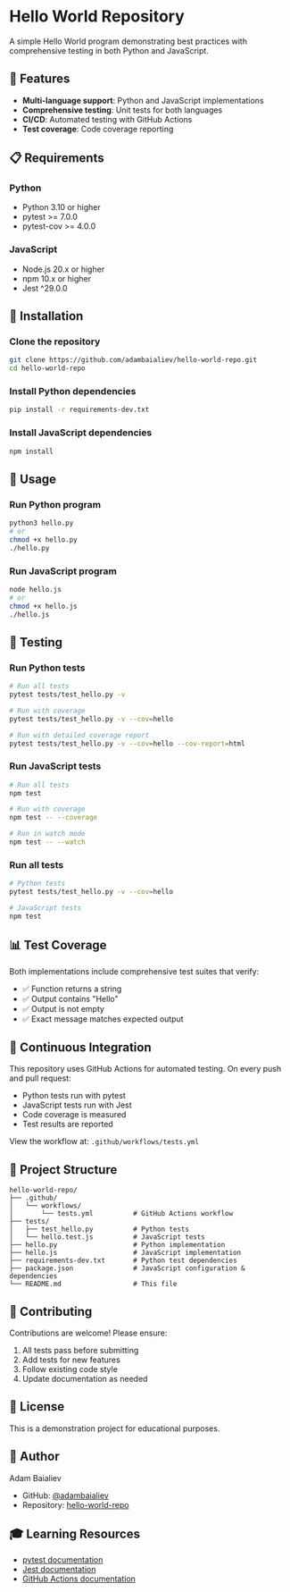 # Hello World Repository

A simple Hello World program demonstrating best practices with comprehensive testing in both Python and JavaScript.

## 🚀 Features

- **Multi-language support**: Python and JavaScript implementations
- **Comprehensive testing**: Unit tests for both languages
- **CI/CD**: Automated testing with GitHub Actions
- **Test coverage**: Code coverage reporting

## 📋 Requirements

### Python
- Python 3.10 or higher
- pytest >= 7.0.0
- pytest-cov >= 4.0.0

### JavaScript
- Node.js 20.x or higher
- npm 10.x or higher
- Jest ^29.0.0

## 🔧 Installation

### Clone the repository
```bash
git clone https://github.com/adambaialiev/hello-world-repo.git
cd hello-world-repo
```

### Install Python dependencies
```bash
pip install -r requirements-dev.txt
```

### Install JavaScript dependencies
```bash
npm install
```

## 🎯 Usage

### Run Python program
```bash
python3 hello.py
# or
chmod +x hello.py
./hello.py
```

### Run JavaScript program
```bash
node hello.js
# or
chmod +x hello.js
./hello.js
```

## 🧪 Testing

### Run Python tests
```bash
# Run all tests
pytest tests/test_hello.py -v

# Run with coverage
pytest tests/test_hello.py -v --cov=hello

# Run with detailed coverage report
pytest tests/test_hello.py -v --cov=hello --cov-report=html
```

### Run JavaScript tests
```bash
# Run all tests
npm test

# Run with coverage
npm test -- --coverage

# Run in watch mode
npm test -- --watch
```

### Run all tests
```bash
# Python tests
pytest tests/test_hello.py -v --cov=hello

# JavaScript tests
npm test
```

## 📊 Test Coverage

Both implementations include comprehensive test suites that verify:
- ✅ Function returns a string
- ✅ Output contains "Hello"
- ✅ Output is not empty
- ✅ Exact message matches expected output

## 🔄 Continuous Integration

This repository uses GitHub Actions for automated testing. On every push and pull request:
- Python tests run with pytest
- JavaScript tests run with Jest
- Code coverage is measured
- Test results are reported

View the workflow at: `.github/workflows/tests.yml`

## 📁 Project Structure

```
hello-world-repo/
├── .github/
│   └── workflows/
│       └── tests.yml          # GitHub Actions workflow
├── tests/
│   ├── test_hello.py          # Python tests
│   └── hello.test.js          # JavaScript tests
├── hello.py                   # Python implementation
├── hello.js                   # JavaScript implementation
├── requirements-dev.txt       # Python test dependencies
├── package.json               # JavaScript configuration & dependencies
└── README.md                  # This file
```

## 🤝 Contributing

Contributions are welcome! Please ensure:
1. All tests pass before submitting
2. Add tests for new features
3. Follow existing code style
4. Update documentation as needed

## 📝 License

This is a demonstration project for educational purposes.

## 👤 Author

Adam Baialiev
- GitHub: [@adambaialiev](https://github.com/adambaialiev)
- Repository: [hello-world-repo](https://github.com/adambaialiev/hello-world-repo)

## 🎓 Learning Resources

- [pytest documentation](https://docs.pytest.org/)
- [Jest documentation](https://jestjs.io/)
- [GitHub Actions documentation](https://docs.github.com/en/actions)
